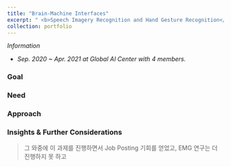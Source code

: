 ```yaml
---
title: "Brain-Machine Interfaces"
excerpt: " <b>Speech Imagery Recognition and Hand Gesture Recognition</b>"
collection: portfolio
---
```

<!-- <br/><img src='/images/500x300.png'> -->

_Information_
* _Sep. 2020 ~ Apr. 2021 at Global AI Center with 4 members._

### Goal

### Need

### Approach

### Insights & Further Considerations

> 그 와중에 이 과제를 진행하면서 Job Posting 기회를 얻었고, EMG 연구는 더 진행하지 못 하고 
